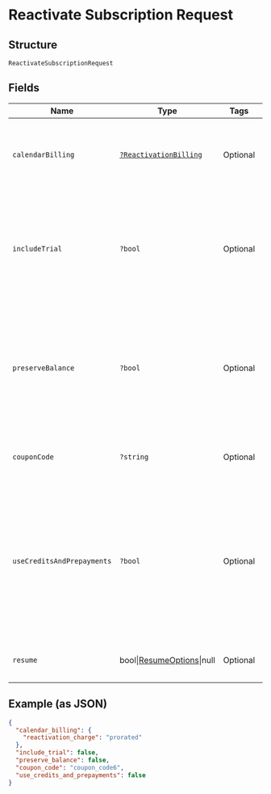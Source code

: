 
# Reactivate Subscription Request

## Structure

`ReactivateSubscriptionRequest`

## Fields

| Name | Type | Tags | Description | Getter | Setter |
|  --- | --- | --- | --- | --- | --- |
| `calendarBilling` | [`?ReactivationBilling`](../../doc/models/reactivation-billing.md) | Optional | These values are only applicable to subscriptions using calendar billing | getCalendarBilling(): ?ReactivationBilling | setCalendarBilling(?ReactivationBilling calendarBilling): void |
| `includeTrial` | `?bool` | Optional | If `true` is sent, the reactivated Subscription will include a trial if one is available. If `false` is sent, the trial period will be ignored. | getIncludeTrial(): ?bool | setIncludeTrial(?bool includeTrial): void |
| `preserveBalance` | `?bool` | Optional | If `true` is passed, the existing subscription balance will NOT be cleared/reset before adding the additional reactivation charges. | getPreserveBalance(): ?bool | setPreserveBalance(?bool preserveBalance): void |
| `couponCode` | `?string` | Optional | The coupon code to be applied during reactivation. | getCouponCode(): ?string | setCouponCode(?string couponCode): void |
| `useCreditsAndPrepayments` | `?bool` | Optional | If true is sent, Chargify will use service credits and prepayments upon reactivation. If false is sent, the service credits and prepayments will be ignored. | getUseCreditsAndPrepayments(): ?bool | setUseCreditsAndPrepayments(?bool useCreditsAndPrepayments): void |
| `resume` | bool\|[ResumeOptions](../../doc/models/resume-options.md)\|null | Optional | This is a container for one-of cases. | getResume(): | setResume( resume): void |

## Example (as JSON)

```json
{
  "calendar_billing": {
    "reactivation_charge": "prorated"
  },
  "include_trial": false,
  "preserve_balance": false,
  "coupon_code": "coupon_code6",
  "use_credits_and_prepayments": false
}
```

